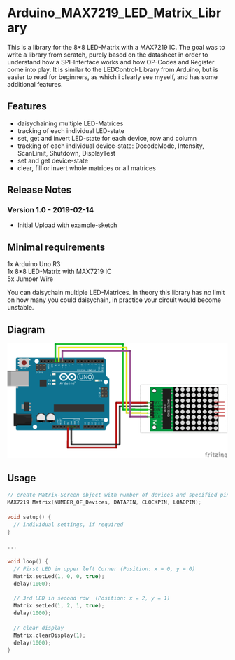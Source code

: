 # Arduino_MAX7219_LED_Matrix_Library
This is a library for the 8*8 LED-Matrix with a MAX7219 IC. The goal was to write a library from scratch, purely 
based on the datasheet in order to understand how a SPI-Interface works and how OP-Codes and Register come into play. 
It is similar to the LEDControl-Library from Arduino, but is easier to read for beginners, as which i clearly see myself, 
and has some additional features.  
  
## Features
* daisychaining multiple LED-Matrices  
* tracking of each individual LED-state  
* set, get and invert LED-state for each device, row and column  
* tracking of each individual device-state: DecodeMode, Intensity, ScanLimit, Shutdown, DisplayTest  
* set and get device-state  
* clear, fill or invert whole matrices or all matrices  
  
## Release Notes
  
### Version 1.0  - 2019-02-14
* Initial Upload with example-sketch
  
## Minimal requirements
  
1x Arduino Uno R3  
1x 8*8 LED-Matrix with MAX7219 IC  
5x Jumper Wire  
  
You can daisychain multiple LED-Matrices. In theory this library has no limit on how many you could daisychain, in practice your circuit would become unstable.  
  
## Diagram
  
![alt text](https://github.com/Mimaku/Arduino_MAX7219_LED_Matrix_Library/blob/master/examples/MAX7219/LED-Matrix_Steckplatine.png "Diagram / Breadboard layout")
  
## Usage

```c
// create Matrix-Screen object with number of devices and specified pin-layout
MAX7219 Matrix(NUMBER_OF_Devices, DATAPIN, CLOCKPIN, LOADPIN);
  
void setup() {  
  // individual settings, if required  
}  
  
...  
  
void loop() {  
  // First LED in upper left Corner (Position: x = 0, y = 0)
  Matrix.setLed(1, 0, 0, true);
  delay(1000);  
  
  // 3rd LED in second row  (Position: x = 2, y = 1)  
  Matrix.setLed(1, 2, 1, true);  
  delay(1000);  
  
  // clear display  
  Matrix.clearDisplay(1);  
  delay(1000);  
}  
```  